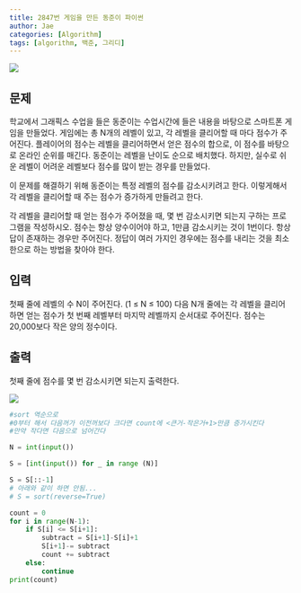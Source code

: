 ```yaml
---
title: 2847번 게임을 만든 동준이 파이썬
author: Jae
categories: [Algorithm]
tags: [algorithm, 백준, 그리디]
---
```


![](https://media.vlpt.us/images/a87380/post/5dea0d6e-5606-42cb-b48b-876f8289297e/image.png)

## 문제

학교에서 그래픽스 수업을 들은 동준이는 수업시간에 들은 내용을 바탕으로 스마트폰 게임을 만들었다. 게임에는 총 N개의 레벨이 있고, 각 레벨을 클리어할 때 마다 점수가 주어진다. 플레이어의 점수는 레벨을 클리어하면서 얻은 점수의 합으로, 이 점수를 바탕으로 온라인 순위를 매긴다. 동준이는 레벨을 난이도 순으로 배치했다. 하지만, 실수로 쉬운 레벨이 어려운 레벨보다 점수를 많이 받는 경우를 만들었다.

이 문제를 해결하기 위해 동준이는 특정 레벨의 점수를 감소시키려고 한다. 이렇게해서 각 레벨을 클리어할 때 주는 점수가 증가하게 만들려고 한다.

각 레벨을 클리어할 때 얻는 점수가 주어졌을 때, 몇 번 감소시키면 되는지 구하는 프로그램을 작성하시오. 점수는 항상 양수이어야 하고, 1만큼 감소시키는 것이 1번이다. 항상 답이 존재하는 경우만 주어진다. 정답이 여러 가지인 경우에는 점수를 내리는 것을 최소한으로 하는 방법을 찾아야 한다.

## 입력

첫째 줄에 레벨의 수 N이 주어진다. (1 ≤ N ≤ 100) 다음 N개 줄에는 각 레벨을 클리어하면 얻는 점수가 첫 번째 레벨부터 마지막 레벨까지 순서대로 주어진다. 점수는 20,000보다 작은 양의 정수이다.

## 출력

첫째 줄에 점수를 몇 번 감소시키면 되는지 출력한다.

![](https://media.vlpt.us/images/a87380/post/c8568784-64c6-4033-a038-b95dd1cc8a40/image.png)

```python
#sort 역순으로
#0부터 해서 다음꺼가 이전꺼보다 크다면 count에 <큰거-작은거+1>만큼 증가시킨다
#만약 작다면 다음으로 넘어간다

N = int(input())

S = [int(input()) for _ in range (N)]

S = S[::-1]
# 아래와 같이 하면 안됨...
# S = sort(reverse=True)

count = 0
for i in range(N-1):
    if S[i] <= S[i+1]:
        subtract = S[i+1]-S[i]+1
        S[i+1]-= subtract
        count += subtract
    else:
        continue
print(count)
```
